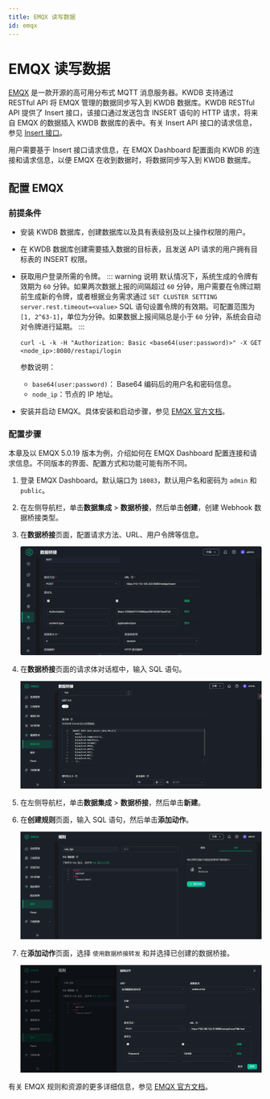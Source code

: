 ```yaml
---
title: EMQX 读写数据
id: emqx
---
```


# EMQX 读写数据

[EMQX](https://www.emqx.io/) 是一款开源的高可用分布式 MQTT 消息服务器。KWDB 支持通过 RESTful API 将 EMQX 管理的数据同步写入到 KWDB 数据库。KWDB RESTful API 提供了 Insert 接口，该接口通过发送包含 INSERT 语句的 HTTP 请求，将来自 EMQX 的数据插入 KWDB 数据库的表中。有关 Insert API 接口的请求信息，参见 [Insert 接口](../connect-kaiwudb/restful-api/connect-restful-api.md#insert-接口)。

用户需要基于 Insert 接口请求信息，在 EMQX Dashboard 配置面向 KWDB 的连接和请求信息，以便 EMQX 在收到数据时，将数据同步写入到 KWDB 数据库。

## 配置 EMQX

### 前提条件

- 安装 KWDB 数据库，创建数据库以及具有表级别及以上操作权限的用户。

- 在 KWDB 数据库创建需要插入数据的目标表，且发送 API 请求的用户拥有目标表的 INSERT 权限。

- 获取用户登录所需的令牌。
    ::: warning 说明
    默认情况下，系统生成的令牌有效期为 `60` 分钟。如果两次数据上报的间隔超过 `60` 分钟，用户需要在令牌过期前生成新的令牌，或者根据业务需求通过 `SET CLUSTER SETTING server.rest.timeout=<value>` SQL 语句设置令牌的有效期。可配置范围为 `[1, 2^63-1]`，单位为分钟。如果数据上报间隔总是小于 `60` 分钟，系统会自动对令牌进行延期。
    :::
    ```shell
    curl -L -k -H "Authorization: Basic <base64(user:password)>" -X GET <node_ip>:8080/restapi/login
    ```
    
    参数说明：
    
    - `base64(user:password)`： Base64 编码后的用户名和密码信息。
    - `node_ip`：节点的 IP 地址。
    
- 安装并启动 EMQX。具体安装和启动步骤，参见 [EMQX 官方文档](https://www.emqx.io/)。

### 配置步骤

本章及以 EMQX 5.0.19 版本为例，介绍如何在 EMQX Dashboard 配置连接和请求信息。不同版本的界面、配置方式和功能可能有所不同。

1. 登录 EMQX Dashboard。默认端口为 `18083`，默认用户名和密码为 `admin` 和 `public`。
2. 在左侧导航栏，单击**数据集成** > **数据桥接**，然后单击**创建**，创建 Webhook 数据桥接类型。
3. 在**数据桥接**页面，配置请求方法、URL、用户令牌等信息。

    ![](../../static/development/emqx-01.png)

4. 在**数据桥接**页面的请求体对话框中，输入 SQL 语句。

    ![](../../static/development/QPANbrnE1okUKMxyYmWcrcZunjg.png)

5. 在左侧导航栏，单击**数据集成** > **数据桥接**，然后单击**新建**。

6. 在**创建规则**页面，输入 SQL 语句，然后单击**添加动作**。

    ![](../../static/development/KgTGbyFSco2XFzx20hicNpOEnJp.png)

7. 在**添加动作**页面，选择 `使用数据桥接转发` 和并选择已创建的数据桥接。

    ![](../../static/development/W33rb44MRoMscixsPQtcdd2Rnnc.png)

有关 EMQX 规则和资源的更多详细信息，参见 [EMQX 官方文档](https://www.emqx.io/docs/en/v4.4/rule/rule-engine.html#publish-message)。
